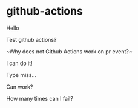 # github-actions

Hello

Test github actions?

~Why does not Github Actions work on pr event?~

I can do it!

Type miss...

Can work?

How many times can I fail?
